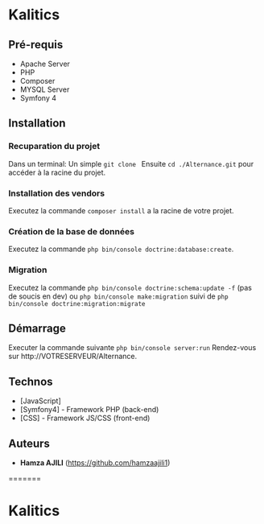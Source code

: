 # Kalitics

## Pré-requis

- Apache Server
- PHP
- Composer
- MYSQL Server
- Symfony 4

## Installation

### Recuparation du projet

Dans un terminal:
Un simple `git clone `
Ensuite `cd ./Alternance.git` pour accéder à la racine du projet.

### Installation des vendors

Executez la commande `composer install` a la racine de votre projet.

### Création de la base de données

Executez la commande `php bin/console doctrine:database:create`.

### Migration

Executez la commande `php bin/console doctrine:schema:update -f` (pas de soucis en dev)
ou `php bin/console make:migration` suivi de `php bin/console doctrine:migration:migrate`

## Démarrage

Executer la commande suivante `php bin/console server:run`
Rendez-vous sur http://VOTRESERVEUR/Alternance.

## Technos

- [JavaScript]
- [Symfony4] - Framework PHP (back-end)
- [CSS] - Framework JS/CSS (front-end)

## Auteurs

- **Hamza AJILI** (https://github.com/hamzaajili1)

=======

# Kalitics
